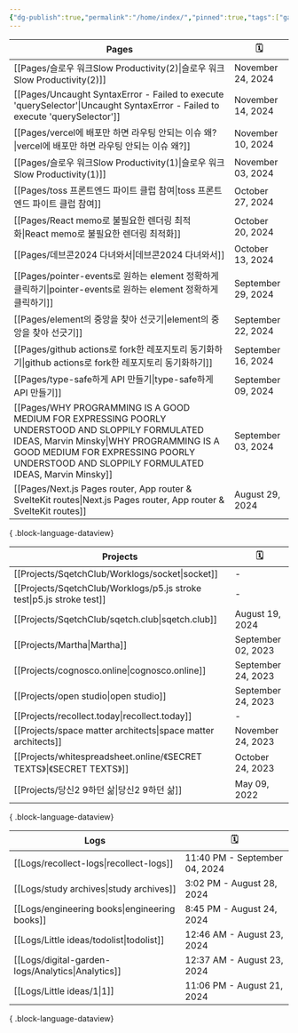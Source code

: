 ```yaml
---
{"dg-publish":true,"permalink":"/home/index/","pinned":true,"tags":["gardenEntry"],"updated":"2024-09-04T22:53:00"}
---
```






| Pages                                                                                                                                                                                                                                       | 🗓️                |
| ------------------------------------------------------------------------------------------------------------------------------------------------------------------------------------------------------------------------------------------- | ------------------ |
| [[Pages/슬로우 워크Slow Productivity(2)\|슬로우 워크Slow Productivity(2)]]                                                                                                                                                                         | November 24, 2024  |
| [[Pages/Uncaught SyntaxError - Failed to execute 'querySelector'\|Uncaught SyntaxError - Failed to execute 'querySelector']]                                                                                                             | November 14, 2024  |
| [[Pages/vercel에 배포만 하면 라우팅 안되는 이슈 왜?\|vercel에 배포만 하면 라우팅 안되는 이슈 왜?]]                                                                                                                                                                     | November 10, 2024  |
| [[Pages/슬로우 워크Slow Productivity(1)\|슬로우 워크Slow Productivity(1)]]                                                                                                                                                                         | November 03, 2024  |
| [[Pages/toss 프론트엔드 파이트 클럽 참여\|toss 프론트엔드 파이트 클럽 참여]]                                                                                                                                                                                     | October 27, 2024   |
| [[Pages/React memo로 불필요한 렌더링 최적화\|React memo로 불필요한 렌더링 최적화]]                                                                                                                                                                             | October 20, 2024   |
| [[Pages/데브콘2024 다녀와서\|데브콘2024 다녀와서]]                                                                                                                                                                                                     | October 13, 2024   |
| [[Pages/pointer-events로 원하는 element 정확하게 클릭하기\|pointer-events로 원하는 element 정확하게 클릭하기]]                                                                                                                                                   | September 29, 2024 |
| [[Pages/element의 중앙을 찾아 선긋기\|element의 중앙을 찾아 선긋기]]                                                                                                                                                                                       | September 22, 2024 |
| [[Pages/github actions로 fork한 레포지토리 동기화하기\|github actions로 fork한 레포지토리 동기화하기]]                                                                                                                                                           | September 16, 2024 |
| [[Pages/type-safe하게 API 만들기\|type-safe하게 API 만들기]]                                                                                                                                                                                       | September 09, 2024 |
| [[Pages/WHY PROGRAMMING IS A GOOD MEDIUM FOR EXPRESSING POORLY UNDERSTOOD AND SLOPPILY FORMULATED IDEAS, Marvin Minsky\|WHY PROGRAMMING IS A GOOD MEDIUM FOR EXPRESSING POORLY UNDERSTOOD AND SLOPPILY FORMULATED IDEAS, Marvin Minsky]] | September 03, 2024 |
| [[Pages/Next.js Pages router, App router & SvelteKit routes\|Next.js Pages router, App router & SvelteKit routes]]                                                                                                                       | August 29, 2024    |

{ .block-language-dataview}



| Projects                                                                 | 🗓️                |
| ------------------------------------------------------------------------ | ------------------ |
| [[Projects/SqetchClub/Worklogs/socket\|socket]]                       | \-                 |
| [[Projects/SqetchClub/Worklogs/p5.js stroke test\|p5.js stroke test]] | \-                 |
| [[Projects/SqetchClub/sqetch.club\|sqetch.club]]                      | August 19, 2024    |
| [[Projects/Martha\|Martha]]                                           | September 02, 2023 |
| [[Projects/cognosco.online\|cognosco.online]]                         | September 24, 2023 |
| [[Projects/open studio\|open studio]]                                 | September 24, 2023 |
| [[Projects/recollect.today\|recollect.today]]                         | \-                 |
| [[Projects/space matter architects\|space matter architects]]         | November 24, 2023  |
| [[Projects/whitespreadsheet.online/《SECRET TEXTS》\|《SECRET TEXTS》]]   | October 24, 2023   |
| [[Projects/당신2 9하던 삶\|당신2 9하던 삶]]                                     | May 09, 2022       |

{ .block-language-dataview}



| Logs                                                 | 🗓️                           |
| ---------------------------------------------------- | ----------------------------- |
| [[Logs/recollect-logs\|recollect-logs]]           | 11:40 PM - September 04, 2024 |
| [[Logs/study archives\|study archives]]           | 3:02 PM - August 28, 2024     |
| [[Logs/engineering books\|engineering books]]     | 8:45 PM - August 24, 2024     |
| [[Logs/Little ideas/todolist\|todolist]]          | 12:46 AM - August 23, 2024    |
| [[Logs/digital-garden-logs/Analytics\|Analytics]] | 12:37 AM - August 23, 2024    |
| [[Logs/Little ideas/1\|1]]                        | 11:06 PM - August 21, 2024    |

{ .block-language-dataview}
